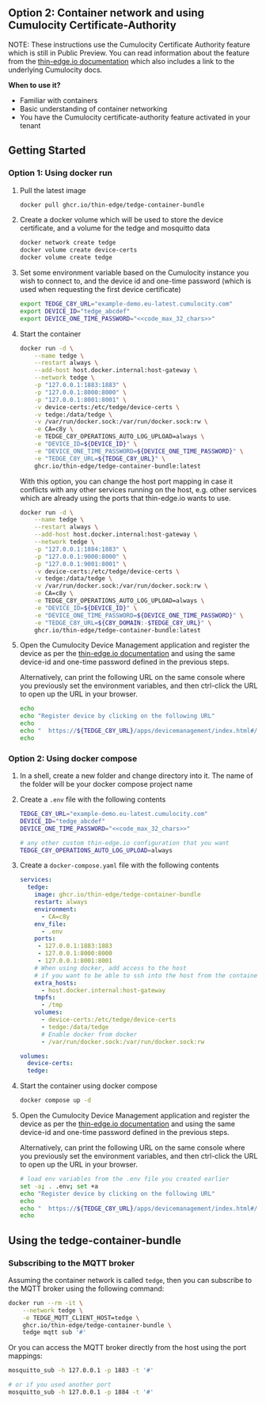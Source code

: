 ## Option 2: Container network and using Cumulocity Certificate-Authority

NOTE: These instructions use the Cumulocity Certificate Authority feature which is still in Public Preview. You can read information about the feature from the [thin-edge.io documentation](https://thin-edge.github.io/thin-edge.io/operate/c8y/connect/#cumulocity-certificate-authority) which also includes a link to the underlying Cumulocity docs.

**When to use it?**

* Familiar with containers
* Basic understanding of container networking
* You have the Cumulocity certificate-authority feature activated in your tenant

## Getting Started

### Option 1: Using docker run

1. Pull the latest image

    ```sh
    docker pull ghcr.io/thin-edge/tedge-container-bundle
    ```

1. Create a docker volume which will be used to store the device certificate, and a volume for the tedge and mosquitto data

    ```sh
    docker network create tedge
    docker volume create device-certs
    docker volume create tedge
    ```

1. Set some environment variable based on the Cumulocity instance you wish to connect to, and the device id and one-time password (which is used when requesting the first device certificate)

    ```sh
    export TEDGE_C8Y_URL="example-demo.eu-latest.cumulocity.com"
    export DEVICE_ID="tedge_abcdef"
    export DEVICE_ONE_TIME_PASSWORD="<<code_max_32_chars>>"
    ```

1. Start the container

    ```sh
    docker run -d \
        --name tedge \
        --restart always \
        --add-host host.docker.internal:host-gateway \
        --network tedge \
        -p "127.0.0.1:1883:1883" \
        -p "127.0.0.1:8000:8000" \
        -p "127.0.0.1:8001:8001" \
        -v device-certs:/etc/tedge/device-certs \
        -v tedge:/data/tedge \
        -v /var/run/docker.sock:/var/run/docker.sock:rw \
        -e CA=c8y \
        -e TEDGE_C8Y_OPERATIONS_AUTO_LOG_UPLOAD=always \
        -e "DEVICE_ID=${DEVICE_ID}" \
        -e "DEVICE_ONE_TIME_PASSWORD=${DEVICE_ONE_TIME_PASSWORD}" \
        -e "TEDGE_C8Y_URL=${TEDGE_C8Y_URL}" \
        ghcr.io/thin-edge/tedge-container-bundle:latest
    ```

    With this option, you can change the host port mapping in case it conflicts with any other services running on the host, e.g. other services which are already using the ports that thin-edge.io wants to use.

    ```sh
    docker run -d \
        --name tedge \
        --restart always \
        --add-host host.docker.internal:host-gateway \
        --network tedge \
        -p "127.0.0.1:1884:1883" \
        -p "127.0.0.1:9000:8000" \
        -p "127.0.0.1:9001:8001" \
        -v device-certs:/etc/tedge/device-certs \
        -v tedge:/data/tedge \
        -v /var/run/docker.sock:/var/run/docker.sock:rw \
        -e CA=c8y \
        -e TEDGE_C8Y_OPERATIONS_AUTO_LOG_UPLOAD=always \
        -e "DEVICE_ID=${DEVICE_ID}" \
        -e "DEVICE_ONE_TIME_PASSWORD=${DEVICE_ONE_TIME_PASSWORD}" \
        -e "TEDGE_C8Y_URL=${C8Y_DOMAIN:-$TEDGE_C8Y_URL}" \
        ghcr.io/thin-edge/tedge-container-bundle:latest
    ```

1. Open the Cumulocity Device Management application and register the device as per the [thin-edge.io documentation](https://thin-edge.github.io/thin-edge.io/operate/c8y/connect/#cumulocity-certificate-authority) and using the same device-id and one-time password defined in the previous steps.

    Alternatively, can print the following URL on the same console where you previously set the environment variables, and then ctrl-click the URL to open up the URL in your browser.

    ```sh
    echo
    echo "Register device by clicking on the following URL"
    echo
    echo "  https://${TEDGE_C8Y_URL}/apps/devicemanagement/index.html#/deviceregistration?externalId=${DEVICE_ID}&one-time-password=${DEVICE_ONE_TIME_PASSWORD}"
    echo
    ```

### Option 2: Using docker compose

1. In a shell, create a new folder and change directory into it. The name of the folder will be your docker compose project name

1. Create a `.env` file with the following contents

    ```sh
    TEDGE_C8Y_URL="example-demo.eu-latest.cumulocity.com"
    DEVICE_ID="tedge_abcdef"
    DEVICE_ONE_TIME_PASSWORD="<<code_max_32_chars>>"

    # any other custom thin-edge.io configuration that you want
    TEDGE_C8Y_OPERATIONS_AUTO_LOG_UPLOAD=always
    ```

1. Create a `docker-compose.yaml` file with the following contents

    ```yaml
    services:
      tedge:
        image: ghcr.io/thin-edge/tedge-container-bundle
        restart: always
        environment:
          - CA=c8y
        env_file:
          - .env
        ports:
         - 127.0.0.1:1883:1883
         - 127.0.0.1:8000:8000
         - 127.0.0.1:8001:8001
        # When using docker, add access to the host
        # if you want to be able to ssh into the host from the container
        extra_hosts:
          - host.docker.internal:host-gateway
        tmpfs:
          - /tmp
        volumes:
          - device-certs:/etc/tedge/device-certs
          - tedge:/data/tedge
          # Enable docker from docker
          - /var/run/docker.sock:/var/run/docker.sock:rw

    volumes:
      device-certs:
      tedge:
    ```

1. Start the container using docker compose

    ```sh
    docker compose up -d
    ```

1. Open the Cumulocity Device Management application and register the device as per the [thin-edge.io documentation](https://thin-edge.github.io/thin-edge.io/operate/c8y/connect/#cumulocity-certificate-authority) and using the same device-id and one-time password defined in the previous steps.

    Alternatively, can print the following URL on the same console where you previously set the environment variables, and then ctrl-click the URL to open up the URL in your browser.

    ```sh
    # load env variables from the .env file you created earlier
    set -a; . .env; set +a
    echo "Register device by clicking on the following URL"
    echo
    echo "  https://${TEDGE_C8Y_URL}/apps/devicemanagement/index.html#/deviceregistration?externalId=${DEVICE_ID}&one-time-password=${DEVICE_ONE_TIME_PASSWORD}"
    echo
    ```

## Using the tedge-container-bundle

### Subscribing to the MQTT broker

Assuming the container network is called `tedge`, then you can subscribe to the MQTT broker using the following command:

```sh
docker run --rm -it \
    --network tedge \
    -e TEDGE_MQTT_CLIENT_HOST=tedge \
    ghcr.io/thin-edge/tedge-container-bundle \
    tedge mqtt sub '#'
```

Or you can access the MQTT broker directly from the host using the port mappings:

```sh
mosquitto_sub -h 127.0.0.1 -p 1883 -t '#'

# or if you used another port
mosquitto_sub -h 127.0.0.1 -p 1884 -t '#'
```
